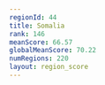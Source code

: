 ```yaml
---
regionId: 44
title: Somalia
rank: 146
meanScore: 66.57
globalMeanScore: 70.22
numRegions: 220
layout: region_score
---
```

